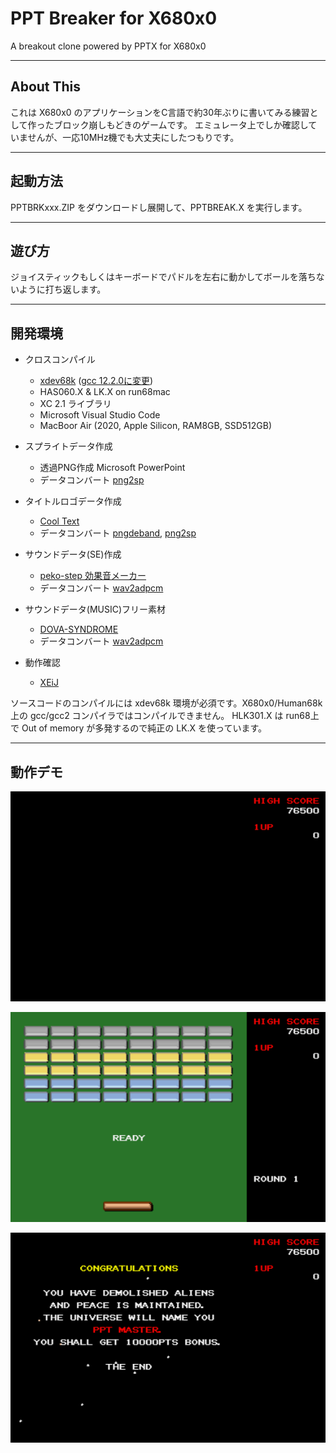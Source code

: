# PPT Breaker for X680x0

A breakout clone powered by PPTX for X680x0

---

## About This

これは X680x0 のアプリケーションをC言語で約30年ぶりに書いてみる練習として作ったブロック崩しもどきのゲームです。
エミュレータ上でしか確認していませんが、一応10MHz機でも大丈夫にしたつもりです。

---

## 起動方法

PPTBRKxxx.ZIP をダウンロードし展開して、PPTBREAK.X を実行します。

---

## 遊び方

ジョイスティックもしくはキーボードでパドルを左右に動かしてボールを落ちないように打ち返します。

---

## 開発環境

* クロスコンパイル
  * [xdev68k](https://github.com/yosshin4004/xdev68k/) ([gcc 12.2.0に変更](https://github.com/tantanGH/distribution/blob/main/INSTALL_xdev68k_M1Mac.md))
  * HAS060.X & LK.X on run68mac
  * XC 2.1 ライブラリ
  * Microsoft Visual Studio Code
  * MacBoor Air (2020, Apple Silicon, RAM8GB, SSD512GB)

* スプライトデータ作成
  * 透過PNG作成 Microsoft PowerPoint
  * データコンバート [png2sp](https://github.com/tantanGH/png2sp/)

* タイトルロゴデータ作成
  * [Cool Text](https://ja.cooltext.com/)
  * データコンバート [pngdeband](https://github.com/tantanGH/pngdeband/), [png2sp](https://github.com/tantanGH/png2sp/)

* サウンドデータ(SE)作成
  * [peko-step 効果音メーカー](https://www.peko-step.com/tool/soundeffect/)
  * データコンバート [wav2adpcm](https://github.com/tantanGH/wav2adpcm/)

* サウンドデータ(MUSIC)フリー素材
  * [DOVA-SYNDROME](https://dova-s.jp/)
  * データコンバート [wav2adpcm](https://github.com/tantanGH/wav2adpcm/)

* 動作確認
  * [XEiJ](https://stdkmd.net/xeij/)

ソースコードのコンパイルには xdev68k 環境が必須です。X680x0/Human68k 上の gcc/gcc2 コンパイラではコンパイルできません。
HLK301.X は run68上で Out of memory が多発するので純正の LK.X を使っています。

---

## 動作デモ

![](images/15.gif)

![](images/11.gif)

![](images/13.gif)
